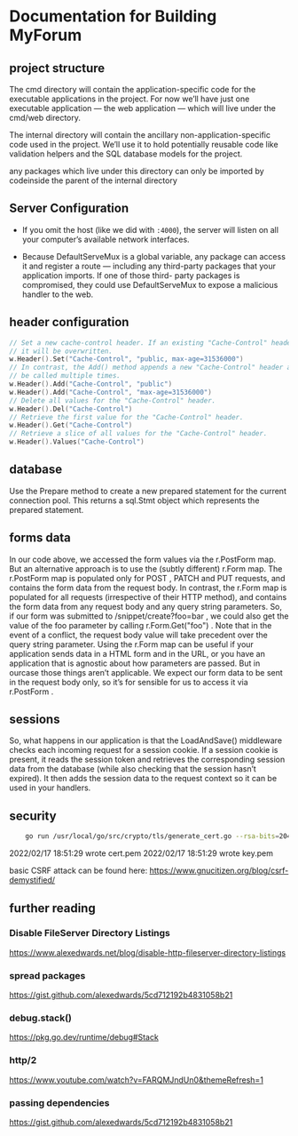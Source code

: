 # Documentation for Building MyForum

## project structure
The cmd directory will contain the application-specific code for the executable applications
in the project. For now we’ll have just one executable application — the web application —
which will live under the cmd/web directory.

The internal directory will contain the ancillary non-application-specific code used in the
project. We’ll use it to hold potentially reusable code like validation helpers and the SQL
database models for the project.

any packages which live under this directory can only be imported by codeinside the parent of the internal directory

## Server Configuration
- If you omit the host (like we did with `:4000`), the server will listen on all your computer’s available network interfaces.

- Because DefaultServeMux is a global variable, any package can access it and register a route
— including any third-party packages that your application imports. If one of those third-
party packages is compromised, they could use DefaultServeMux to expose a malicious
handler to the web.

## header configuration
```go
// Set a new cache-control header. If an existing "Cache-Control" header exists
// it will be overwritten.
w.Header().Set("Cache-Control", "public, max-age=31536000")
// In contrast, the Add() method appends a new "Cache-Control" header and can
// be called multiple times.
w.Header().Add("Cache-Control", "public")
w.Header().Add("Cache-Control", "max-age=31536000")
// Delete all values for the "Cache-Control" header.
w.Header().Del("Cache-Control")
// Retrieve the first value for the "Cache-Control" header.
w.Header().Get("Cache-Control")
// Retrieve a slice of all values for the "Cache-Control" header.
w.Header().Values("Cache-Control")
```

## database
Use the Prepare method to create a new prepared statement for the
current connection pool. This returns a sql.Stmt object which represents
the prepared statement.

## forms data

In our code above, we accessed the form values via the r.PostForm map. But an alternative
approach is to use the (subtly different) r.Form map.
The r.PostForm map is populated only for POST , PATCH and PUT requests, and contains the
form data from the request body.
In contrast, the r.Form map is populated for all requests (irrespective of their HTTP method),
and contains the form data from any request body and any query string parameters. So, if our
form was submitted to /snippet/create?foo=bar , we could also get the value of the foo
parameter by calling r.Form.Get("foo") . Note that in the event of a conflict, the request
body value will take precedent over the query string parameter.
Using the r.Form map can be useful if your application sends data in a HTML form and in the
URL, or you have an application that is agnostic about how parameters are passed. But in ourcase those things aren’t applicable. We expect our form data to be sent in the request body
only, so it’s for sensible for us to access it via r.PostForm .


## sessions
So, what happens in our application is that the LoadAndSave() middleware checks each
incoming request for a session cookie. If a session cookie is present, it reads the session token
and retrieves the corresponding session data from the database (while also checking that the
session hasn’t expired). It then adds the session data to the request context so it can be used
in your handlers.

## security
```bash
    go run /usr/local/go/src/crypto/tls/generate_cert.go --rsa-bits=2048 --host=localhost
```
2022/02/17 18:51:29 wrote cert.pem
2022/02/17 18:51:29 wrote key.pem

basic CSRF attack can be found here: https://www.gnucitizen.org/blog/csrf-demystified/
## further reading
### Disable FileServer Directory Listings
https://www.alexedwards.net/blog/disable-http-fileserver-directory-listings
### spread packages
https://gist.github.com/alexedwards/5cd712192b4831058b21
### debug.stack()
https://pkg.go.dev/runtime/debug#Stack
### http/2
https://www.youtube.com/watch?v=FARQMJndUn0&themeRefresh=1
### passing dependencies
https://gist.github.com/alexedwards/5cd712192b4831058b21
